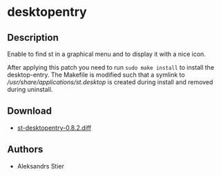 desktopentry
============

Description
-----------
Enable to find st in a graphical menu and to display it with a nice icon.

After applying this patch you need to run `sudo make install` to
install the desktop-entry. The Makefile is modified such that a symlink
to */usr/share/applications/st.desktop* is created during install and
removed during uninstall.

Download
--------
* [st-desktopentry-0.8.2.diff](st-desktopentry-0.8.2.diff)

Authors
-------
* Aleksandrs Stier
